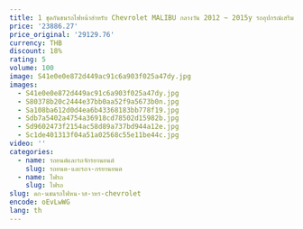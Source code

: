 ```yaml
---
title: 1 ชุดกันชนรถไฟหน้าสําหรับ Chevrolet MALIBU กลางวัน 2012 ~ 2015y รถอุปกรณ์เสริม LED DRL ไฟหน้าสําหรับ MALIBU หมอก
price: '23886.27'
price_original: '29129.76'
currency: THB
discount: 18%
rating: 5
volume: 100
image: S41e0e0e872d449ac91c6a903f025a47dy.jpg
images:
  - S41e0e0e872d449ac91c6a903f025a47dy.jpg
  - S80378b20c2444e37bb0aa52f9a5673b0n.jpg
  - Sa108ba612d0d4ea6b43368183bb778f19.jpg
  - Sdb7a5402a4754a36918cd78502d15982b.jpg
  - Sd9602473f2154ac58d89a737bd944a12e.jpg
  - Sc1de401313f04a51a02568c55e11be44c.jpg
video: ''
categories:
  - name: รถยนต์และรถจักรยานยนต์
    slug: รถยนต-และรถจ-กรยานยนต
  - name: ไฟรถ
    slug: ไฟรถ
slug: ดก-นชนรถไฟหน-าส-าหร-chevrolet
encode: oEvLwWG
lang: th
---
```

  